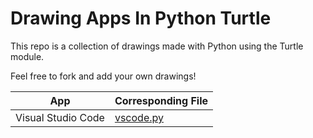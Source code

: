 # Drawing Apps In Python Turtle

This repo is a collection of drawings made with Python using the Turtle module.

Feel free to fork and add your own drawings!

| App | Corresponding File |
| --- | --- |
| Visual Studio Code | [vscode.py](https://github.com/mordy-python/drawing-apps-in-python/blob/main/vscode.py) |
